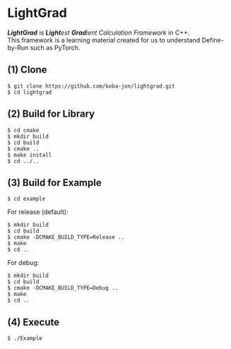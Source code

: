 # LightGrad
***LightGrad*** is ***Light**est **Grad**ient Calculation Framework* in C++.<br>
This framework is a learning material created for us to understand Define-by-Run such as PyTorch.<br>

## (1) Clone

~~~
$ git clone https://github.com/koba-jon/lightgrad.git
$ cd lightgrad
~~~

## (2) Build for Library

~~~
$ cd cmake
$ mkdir build
$ cd build
$ cmake ..
$ make install
$ cd ../..
~~~

## (3) Build for Example

~~~
$ cd example
~~~

For release (default):
~~~
$ mkdir build
$ cd build
$ cmake -DCMAKE_BUILD_TYPE=Release ..
$ make
$ cd ..
~~~

For debug:
~~~
$ mkdir build
$ cd build
$ cmake -DCMAKE_BUILD_TYPE=Debug ..
$ make
$ cd ..
~~~


## (4) Execute

~~~
$ ./Example
~~~
